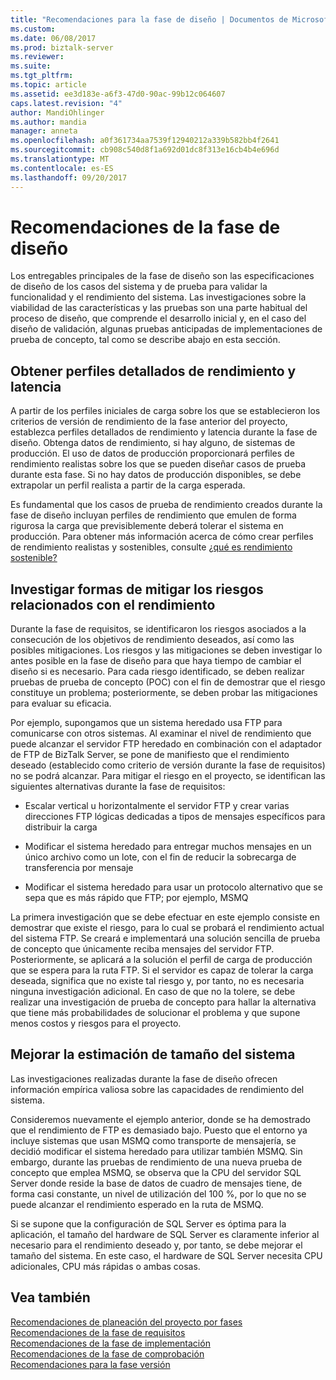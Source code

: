 ```yaml
---
title: "Recomendaciones para la fase de diseño | Documentos de Microsoft"
ms.custom: 
ms.date: 06/08/2017
ms.prod: biztalk-server
ms.reviewer: 
ms.suite: 
ms.tgt_pltfrm: 
ms.topic: article
ms.assetid: ee3d183e-a6f3-47d0-90ac-99b12c064607
caps.latest.revision: "4"
author: MandiOhlinger
ms.author: mandia
manager: anneta
ms.openlocfilehash: a0f361734aa7539f12940212a339b582bb4f2641
ms.sourcegitcommit: cb908c540d8f1a692d01dc8f313e16cb4b4e696d
ms.translationtype: MT
ms.contentlocale: es-ES
ms.lasthandoff: 09/20/2017
---
```

# <a name="design-phase-recommendations"></a>Recomendaciones de la fase de diseño
Los entregables principales de la fase de diseño son las especificaciones de diseño de los casos del sistema y de prueba para validar la funcionalidad y el rendimiento del sistema. Las investigaciones sobre la viabilidad de las características y las pruebas son una parte habitual del proceso de diseño, que comprende el desarrollo inicial y, en el caso del diseño de validación, algunas pruebas anticipadas de implementaciones de prueba de concepto, tal como se describe abajo en esta sección.  
  
## <a name="acquire-detailed-throughput-and-latency-profiles"></a>Obtener perfiles detallados de rendimiento y latencia  
 A partir de los perfiles iniciales de carga sobre los que se establecieron los criterios de versión de rendimiento de la fase anterior del proyecto, establezca perfiles detallados de rendimiento y latencia durante la fase de diseño. Obtenga datos de rendimiento, si hay alguno, de sistemas de producción. El uso de datos de producción proporcionará perfiles de rendimiento realistas sobre los que se pueden diseñar casos de prueba durante esta fase. Si no hay datos de producción disponibles, se debe extrapolar un perfil realista a partir de la carga esperada.  
  
 Es fundamental que los casos de prueba de rendimiento creados durante la fase de diseño incluyan perfiles de rendimiento que emulen de forma rigurosa la carga que previsiblemente deberá tolerar el sistema en producción. Para obtener más información acerca de cómo crear perfiles de rendimiento realistas y sostenibles, consulte [¿qué es rendimiento sostenible?](../core/what-is-sustainable-performance.md)  
  
## <a name="investigate-performance-risk-mitigations"></a>Investigar formas de mitigar los riesgos relacionados con el rendimiento  
 Durante la fase de requisitos, se identificaron los riesgos asociados a la consecución de los objetivos de rendimiento deseados, así como las posibles mitigaciones.  Los riesgos y las mitigaciones se deben investigar lo antes posible en la fase de diseño para que haya tiempo de cambiar el diseño si es necesario. Para cada riesgo identificado, se deben realizar pruebas de prueba de concepto (POC) con el fin de demostrar que el riesgo constituye un problema; posteriormente, se deben probar las mitigaciones para evaluar su eficacia.  
  
 Por ejemplo, supongamos que un sistema heredado usa FTP para comunicarse con otros sistemas. Al examinar el nivel de rendimiento que puede alcanzar el servidor FTP heredado en combinación con el adaptador de FTP de BizTalk Server, se pone de manifiesto que el rendimiento deseado (establecido como criterio de versión durante la fase de requisitos) no se podrá alcanzar. Para mitigar el riesgo en el proyecto, se identifican las siguientes alternativas durante la fase de requisitos:  
  
-   Escalar vertical u horizontalmente el servidor FTP y crear varias direcciones FTP lógicas dedicadas a tipos de mensajes específicos para distribuir la carga  
  
-   Modificar el sistema heredado para entregar muchos mensajes en un único archivo como un lote, con el fin de reducir la sobrecarga de transferencia por mensaje  
  
-   Modificar el sistema heredado para usar un protocolo alternativo que se sepa que es más rápido que FTP; por ejemplo, MSMQ  
  
 La primera investigación que se debe efectuar en este ejemplo consiste en demostrar que existe el riesgo, para lo cual se probará el rendimiento actual del sistema FTP. Se creará e implementará una solución sencilla de prueba de concepto que únicamente reciba mensajes del servidor FTP. Posteriormente, se aplicará a la solución el perfil de carga de producción que se espera para la ruta FTP. Si el servidor es capaz de tolerar la carga deseada, significa que no existe tal riesgo y, por tanto, no es necesaria ninguna investigación adicional. En caso de que no la tolere, se debe realizar una investigación de prueba de concepto para hallar la alternativa que tiene más probabilidades de solucionar el problema y que supone menos costos y riesgos para el proyecto.  
  
## <a name="refine-system-size-estimate"></a>Mejorar la estimación de tamaño del sistema  
 Las investigaciones realizadas durante la fase de diseño ofrecen información empírica valiosa sobre las capacidades de rendimiento del sistema.  
  
 Consideremos nuevamente el ejemplo anterior, donde se ha demostrado que el rendimiento de FTP es demasiado bajo. Puesto que el entorno ya incluye sistemas que usan MSMQ como transporte de mensajería, se decidió modificar el sistema heredado para utilizar también MSMQ. Sin embargo, durante las pruebas de rendimiento de una nueva prueba de concepto que emplea MSMQ, se observa que la CPU del servidor SQL Server donde reside la base de datos de cuadro de mensajes tiene, de forma casi constante, un nivel de utilización del 100 %, por lo que no se puede alcanzar el rendimiento esperado en la ruta de MSMQ.  
  
 Si se supone que la configuración de SQL Server es óptima para la aplicación, el tamaño del hardware de SQL Server es claramente inferior al necesario para el rendimiento deseado y, por tanto, se debe mejorar el tamaño del sistema. En este caso, el hardware de SQL Server necesita CPU adicionales, CPU más rápidas o ambas cosas.  
  
## <a name="see-also"></a>Vea también  
 [Recomendaciones de planeación del proyecto por fases](../core/project-planning-recommendations-by-phase.md)   
 [Recomendaciones de la fase de requisitos](../core/requirements-phase-recommendations.md)   
 [Recomendaciones de la fase de implementación](../core/implementation-phase-recommendations.md)   
 [Recomendaciones de la fase de comprobación](../core/verification-phase-recommendations.md)   
 [Recomendaciones para la fase versión](../core/release-phase-recommendations.md)